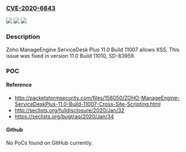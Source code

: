 ### [CVE-2020-6843](https://cve.mitre.org/cgi-bin/cvename.cgi?name=CVE-2020-6843)
![](https://img.shields.io/static/v1?label=Product&message=n%2Fa&color=blue)
![](https://img.shields.io/static/v1?label=Version&message=n%2Fa&color=blue)
![](https://img.shields.io/static/v1?label=Vulnerability&message=n%2Fa&color=brighgreen)

### Description

Zoho ManageEngine ServiceDesk Plus 11.0 Build 11007 allows XSS. This issue was fixed in version 11.0 Build 11010, SD-83959.

### POC

#### Reference
- http://packetstormsecurity.com/files/156050/ZOHO-ManageEngine-ServiceDeskPlus-11.0-Build-11007-Cross-Site-Scripting.html
- http://seclists.org/fulldisclosure/2020/Jan/32
- https://seclists.org/bugtraq/2020/Jan/34

#### Github
No PoCs found on GitHub currently.

